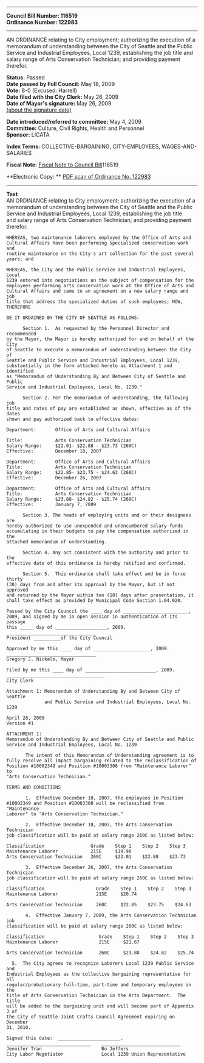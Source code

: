 * * * * *  
  
**Council Bill Number: [](#h0)[](#h2)116519**   
**Ordinance Number: 122983**  
  
* * * * *  
  
AN ORDINANCE relating to City employment; authorizing the execution of a memorandum of understanding between the City of Seattle and the Public Service and Industrial Employees, Local 1239, establishing the job title and salary range of Arts Conservation Technician; and providing payment therefor.  
  
**Status:** Passed   
**Date passed by Full Council:** May 18, 2009   
**Vote:** 8-0 (Excused: Harrell)   
**Date filed with the City Clerk:** May 26, 2009   
**Date of Mayor's signature:** May 26, 2009   
[(about the signature date)](/~public/approvaldate.htm)   
  
  
**Date introduced/referred to committee:** May 4, 2009   
**Committee:** Culture, Civil Rights, Health and Personnel   
**Sponsor:** LICATA   
  
**Index Terms:** COLLECTIVE-BARGAINING, CITY-EMPLOYEES, WAGES-AND-SALARIES  
  
**Fiscal Note:** [Fiscal Note to Council Bill](http://clerk.seattle.gov/~public/fnote/116519.htm)[](#h1)[](#h3)116519  
  
**Electronic Copy: ** [PDF scan of Ordinance No. 122983](/~archives/Ordinances/Ord_122983.pdf)  
  
* * * * *  
  
**Text**  
    AN ORDINANCE relating to City employment; authorizing the execution of a  
    memorandum of understanding between the City of Seattle and the Public  
    Service and Industrial Employees, Local 1239, establishing the job title  
    and salary range of Arts Conservation Technician; and providing payment  
    therefor.  
  
    WHEREAS, two maintenance laborers employed by the Office of Arts and  
    Cultural Affairs have been performing specialized conservation work and  
    routine maintenance on the City's art collection for the past several  
    years; and  
  
    WHEREAS, the City and the Public Service and Industrial Employees, Local  
    1239 entered into negotiations on the subject of compensation for the  
    employees performing arts conservation work at the Office of Arts and  
    Cultural Affairs and came to an agreement on a new salary range and job  
    title that address the specialized duties of such employees; NOW,  
    THEREFORE  
  
    BE IT ORDAINED BY THE CITY OF SEATTLE AS FOLLOWS:  
  
          Section 1.  As requested by the Personnel Director and recommended  
    by the Mayor, the Mayor is hereby authorized for and on behalf of the City  
    of Seattle to execute a memorandum of understanding between the City of  
    Seattle and Public Service and Industrial Employees, Local 1239,  
    substantially in the form attached hereto as Attachment 1 and identified  
    as "Memorandum of Understanding By and Between City of Seattle and Public  
    Service and Industrial Employees, Local No. 1239."  
  
          Section 2. Per the memorandum of understanding, the following job  
    title and rates of pay are established as shown, effective as of the dates  
    shown and pay authorized back to effective dates:  
  
    Department:       Office of Arts and Cultural Affairs  
  
    Title:            Arts Conservation Technician  
    Salary Range:     $22.01- $22.88 - $23.73 (260C)  
    Effective:        December 10, 2007  
  
    Department:       Office of Arts and Cultural Affairs  
    Title:            Arts Conservation Technician  
    Salary Range:     $22.85- $23.75 - $24.63 (260C)  
    Effective:        December 26, 2007  
  
    Department:       Office of Arts and Cultural Affairs  
    Title:            Arts Conservation Technician  
    Salary Range:     $23.88- $24.82 - $25.74 (260C)  
    Effective:        January 7, 2009  
  
          Section 3. The heads of employing units and or their designees are  
    hereby authorized to use unexpended and unencumbered salary funds  
    accumulating in their budgets to pay the compensation authorized in the  
    attached memorandum of understanding.  
  
          Section 4. Any act consistent with the authority and prior to the  
    effective date of this ordinance is hereby ratified and confirmed.  
  
          Section 5.  This ordinance shall take effect and be in force thirty  
    (30) days from and after its approval by the Mayor, but if not approved  
    and returned by the Mayor within ten (10) days after presentation, it  
    shall take effect as provided by Municipal Code Section 1.04.020.  
  
    Passed by the City Council the ____ day of ________________________,  
    2009, and signed by me in open session in authentication of its passage  
    this _____ day of ___________________, 2009.  
    _________________________________  
    President __________of the City Council  
  
    Approved by me this ____ day of _____________________, 2009.  
    _________________________________  
    Gregory J. Nickels, Mayor  
  
    Filed by me this ____ day of __________________________, 2009.  
    ____________________________________  
    City Clerk  
  
    Attachment 1: Memorandum of Understanding By and Between City of Seattle  
                  and Public Service and Industrial Employees, Local No. 1239  
  
    April 28, 2009  
    Version #1  
  
    ATTACHMENT 1:  
    Memorandum of Understanding By and Between City of Seattle and Public  
    Service and Industrial Employees, Local No. 1239  
  
           The intent of this Memorandum of Understanding agreement is to  
    fully resolve all impact bargaining related to the reclassification of  
    Position #10002349 and Position #10003308 from "Maintenance Laborer" to  
    "Arts Conservation Technician."  
  
    TERMS AND CONDITIONS  
  
           1.  Effective December 10, 2007, the employees in Position  
    #10002349 and Position #10003308 will be reclassified from "Maintenance  
    Laborer" to "Arts Conservation Technician."  
  
           2.  Effective December 10, 2007, the Arts Conservation Technician  
    job classification will be paid at salary range 260C as listed below:  
  
    Classification                 Grade    Step 1    Step 2    Step 3  
    Maintenance Laborer            215E     $19.98  
    Arts Conservation Technician   260C     $22.01    $22.88    $23.73  
  
           3.  Effective December 26, 2007, the Arts Conservation Technician  
    job classification will be paid at salary range 260C as listed below:  
  
    Classification                   Grade    Step 1    Step 2    Step 3  
    Maintenance Laborer              215E     $20.74  
  
    Arts Conservation Technician     260C     $22.85    $23.75    $24.63  
  
           4.  Effective January 7, 2009, the Arts Conservation Technician job  
    classification will be paid at salary range 260C as listed below:  
  
    Classification                    Grade    Step 1    Step 2    Step 3  
    Maintenance Laborer               215E     $21.67  
  
    Arts Conservation Technician      260C     $23.88    $24.82    $25.74  
  
      5.  The City agrees to recognize Laborers Local 1239 Public Service and  
    Industrial Employees as the collective bargaining representative for all  
    regular/probationary full-time, part-time and temporary employees in the  
    title of Arts Conservation Technician in the Arts Department.  The title  
    will be added to the bargaining unit and will become part of Appendix J of  
    the City of Seattle-Joint Crafts Council Agreement expiring on December  
    31, 2010.  
  
    Signed this date:  _______________________.  
    _______________________________    _____________________________  
    Jennifer Tran                      Bo Jeffers  
    City Labor Negotiator              Local 1239 Union Representative  
